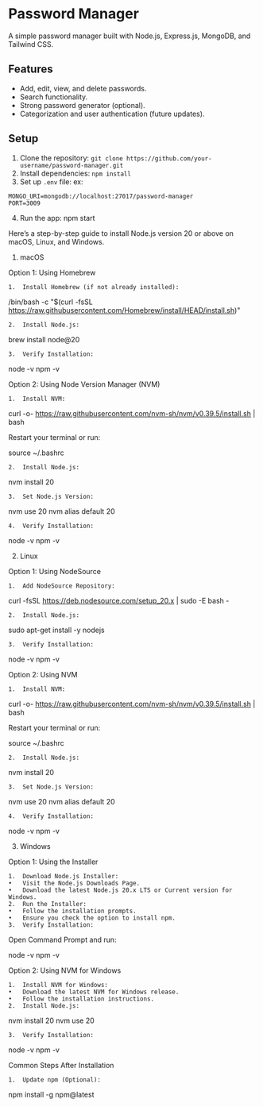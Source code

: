 # Password Manager

A simple password manager built with Node.js, Express.js, MongoDB, and Tailwind CSS.

## Features

- Add, edit, view, and delete passwords.
- Search functionality.
- Strong password generator (optional).
- Categorization and user authentication (future updates).

## Setup

1. Clone the repository: `git clone https://github.com/your-username/password-manager.git`
2. Install dependencies: `npm install`
3. Set up `.env` file:
ex:

```
MONGO_URI=mongodb://localhost:27017/password-manager
PORT=3009
```

4. Run the app: npm start

Here’s a step-by-step guide to install Node.js version 20 or above on macOS, Linux, and Windows.

1. macOS

Option 1: Using Homebrew

	1.	Install Homebrew (if not already installed):

/bin/bash -c "$(curl -fsSL https://raw.githubusercontent.com/Homebrew/install/HEAD/install.sh)"


	2.	Install Node.js:

brew install node@20


	3.	Verify Installation:

node -v
npm -v



Option 2: Using Node Version Manager (NVM)

	1.	Install NVM:

curl -o- https://raw.githubusercontent.com/nvm-sh/nvm/v0.39.5/install.sh | bash

Restart your terminal or run:

source ~/.bashrc


	2.	Install Node.js:

nvm install 20


	3.	Set Node.js Version:

nvm use 20
nvm alias default 20


	4.	Verify Installation:

node -v
npm -v

2. Linux

Option 1: Using NodeSource

	1.	Add NodeSource Repository:

curl -fsSL https://deb.nodesource.com/setup_20.x | sudo -E bash -


	2.	Install Node.js:

sudo apt-get install -y nodejs


	3.	Verify Installation:

node -v
npm -v



Option 2: Using NVM

	1.	Install NVM:

curl -o- https://raw.githubusercontent.com/nvm-sh/nvm/v0.39.5/install.sh | bash

Restart your terminal or run:

source ~/.bashrc


	2.	Install Node.js:

nvm install 20


	3.	Set Node.js Version:

nvm use 20
nvm alias default 20


	4.	Verify Installation:

node -v
npm -v

3. Windows

Option 1: Using the Installer

	1.	Download Node.js Installer:
	•	Visit the Node.js Downloads Page.
	•	Download the latest Node.js 20.x LTS or Current version for Windows.
	2.	Run the Installer:
	•	Follow the installation prompts.
	•	Ensure you check the option to install npm.
	3.	Verify Installation:
Open Command Prompt and run:

node -v
npm -v



Option 2: Using NVM for Windows

	1.	Install NVM for Windows:
	•	Download the latest NVM for Windows release.
	•	Follow the installation instructions.
	2.	Install Node.js:

nvm install 20
nvm use 20


	3.	Verify Installation:

node -v
npm -v

Common Steps After Installation

	1.	Update npm (Optional):

npm install -g npm@latest
